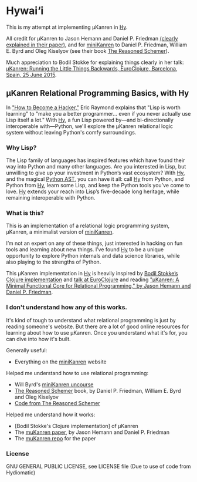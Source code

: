 # Hywai‘i

This is my attempt at implementing μKanren in [Hy].

All credit for μKanren to Jason Hemann and Daniel P. Friedman [(clearly explained in their paper)][muKanren paper], and for [miniKanren] to Daniel P. Friedman, William E. Byrd and Oleg Kiselyov (see their book [The Reasoned Schemer]).

Much appreciation to Bodil Stokke for explaining things clearly in her talk:
[μKanren: Running the Little Things Backwards, EuroClojure, Barcelona, Spain, 25 June 2015][talk at EuroClojure].

## μKanren Relational Programming Basics, with Hy
In ["How to Become a Hacker,"][hacker-howto] Eric Raymond explains that "Lisp is worth learning" to "make you a better programmer... even if you never actually use Lisp itself a lot." With [Hy], a fun Lisp powered by—and bi-directionally interoperable with—Python, we'll explore the μKanren relational logic system without leaving Python's comfy surroundings.

### Why Lisp?
The Lisp family of languages has inspired features which have found their way into Python and many other languages. Are you interested in Lisp, but unwilling to give up your investment in Python’s vast ecosystem? With [Hy], and the magical [Python AST], you can have it all: call [Hy] from Python, and Python from [Hy], learn some Lisp, and keep the Python tools you’ve come to love. [Hy] extends your reach into Lisp’s five-decade long heritage, while remaining interoperable with Python.

### What is this?
This is an implementation of a relational logic programming system, μKanren, a minimalist version of [miniKanren].

I’m not an expert on any of these things, just interested in hacking on fun tools and learning about new things. I’ve found [Hy] to be a unique opportunity to explore Python internals and data science libraries, while also playing to the strengths of Python.

This μKanren implementation in [Hy] is heavily inspired by [Bodil Stokke’s Clojure implementation] and [talk at EuroClojure] and reading ["μKanren: A Minimal Functional Core for Relational Programming," by Jason Hemann and Daniel P. Friedman][muKanren paper].

### I don't understand how any of this works.
It's kind of tough to understand what relational programming is just by reading someone's website. But there are a lot of good online resources for learning about how to use μKanren. Once you understand what it's for, you can dive into how it's built.

Generally useful:
* Everything on the [miniKanren] website

Helped me understand how to use relational programming:
* Will Byrd's [miniKanren uncourse]
* [The Reasoned Schemer] book, by Daniel P. Friedman, William E. Byrd and Oleg Kiselyov
* [Code from The Reasoned Schemer]

Helped me understand how it works:
* [Bodil Stokke's Clojure implementation] of μKanren
* The [muKanren paper], by Jason Hemann and Daniel P. Friedman
* The [muKanren repo] for the paper

### License
GNU GENERAL PUBLIC LICENSE, see LICENSE file
(Due to use of code from Hydiomatic)

[hacker-howto]: http://www.catb.org/esr/faqs/hacker-howto.html
[Hy]: http://hylang.org
[Python AST]: https://docs.python.org/3.5/library/ast.html
[miniKanren]: http://minikanren.org
[Bodil Stokke’s Clojure implementation]: https://github.com/bodil/microkanrens/blob/master/mk.clj
[talk at EuroClojure]: https://www.youtube.com/watch?v=2e8VFSSNORg
[muKanren paper]: http://webyrd.net/scheme-2013/papers/HemannMuKanren2013.pdf
[muKanren repo]: https://github.com/jasonhemann/microKanren
[miniKanren uncourse]: https://www.youtube.com/playlist?list=PLO4TbomOdn2cks2n5PvifialL8kQwt0aW
[The Reasoned Schemer]: http://mitpress.mit.edu/books/reasoned-schemer
[Code from The Reasoned Schemer]: https://github.com/miniKanren/TheReasonedSchemer